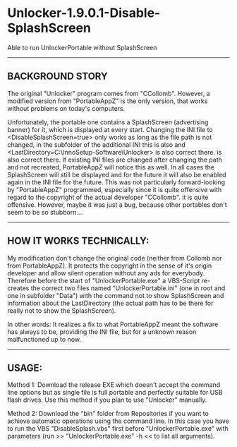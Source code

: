 # Unlocker-1.9.0.1-Disable-SplashScreen
Able to run UnlockerPortable without SplashScreen

-------------------------------
BACKGROUND STORY
-------------------------------
The original "Unlocker" program comes from "CCollomb".
However, a modified version from "PortableAppZ" is the only version,
that works without problems on today's computers.

Unfortunately, the portable one contains a SplashScreen (advertising banner) for it, which is displayed at every start. Changing the INI file to <DisableSplashScreen=true> only works as long as the file path is not changed, in the subfolder of the additional INI this is also and <LastDirectory=C:\InnoSetup-Software\Unlocker> is also correct there.
is also correct there. If existing INI files are changed after changing the path and not recreated, PortableAppZ will notice this as well. In all cases the SplashScreen will still be displayed and for the future it will also be enabled again in the INI file for the future. This was not particularly forward-looking by "PortableAppZ" programmed, especially since it is quite offensive with regard to the copyright of the actual developer "CCollomb". it is quite offensive. However, maybe it was just a bug, because other portables don't seem to be so stubborn....

-------------------------------
HOW IT WORKS TECHNICALLY:
-------------------------------
My modification don't change the original code (neither from Collomb nor from PortableAppZ). It protects the copyright in the sense of it's origin developer and allow silent operation without any ads for everybody. Therefore before the start of "UnlockerPortable.exe" a VBS-Script re-creates the correct two files named "UnlockerPortable.ini" (one in root and one in subfolder "Data") with the command not to show SplashScreen and information about the LastDirectory (the actual path has to be there for really not to show the SplashScreen).

In other words: It realizes a fix to what PortableAppZ meant the software has always to be, providing the INI file, but for a unknown reason malfunctioned up to now.


-------------------------------
USAGE:
-------------------------------
Method 1: Download the release EXE which doesn't accept the command line options but as single file is full portable and perfectly suitable for USB flash drives. Use this method if you plan to use "Unlocker" manually.

Method 2: Download the "bin" folder from Repositories if you want to achieve automatic operations using the command line. In this case you have to run the VBS "DisableSplash.vbs" first before "UnlockerPortable.exe" with parameters (run >> "UnlockerPortable.exe" -h << to list all arguments).
